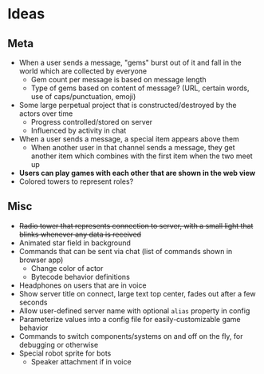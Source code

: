 # Ideas

## Meta
* When a user sends a message, "gems" burst out of it and fall in the world which are collected by everyone
  * Gem count per message is based on message length
  * Type of gems based on content of message? (URL, certain words, use of caps/punctuation, emoji)
* Some large perpetual project that is constructed/destroyed by the actors over time
  * Progress controlled/stored on server
  * Influenced by activity in chat
* When a user sends a message, a special item appears above them
  * When another user in that channel sends a message, they get another item which combines with the first item when the two meet up
* **Users can play games with each other that are shown in the web view**
* Colored towers to represent roles?

## Misc
*  ~~Radio tower that represents connection to server, with a small light that blinks whenever any data is received~~
* Animated star field in background
* Commands that can be sent via chat (list of commands shown in browser app)
  * Change color of actor
  * Bytecode behavior definitions
* Headphones on users that are in voice
* Show server title on connect, large text top center, fades out after a few seconds
* Allow user-defined server name with optional `alias` property in config
* Parameterize values into a config file for easily-customizable game behavior
* Commands to switch components/systems on and off on the fly, for debugging or otherwise
* Special robot sprite for bots
  * Speaker attachment if in voice